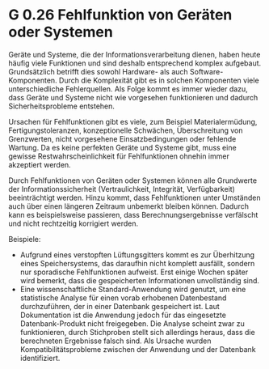 G 0.26 Fehlfunktion von Geräten oder Systemen
=============================================

Geräte und Systeme, die der Informationsverarbeitung dienen, haben heute häufig viele Funktionen und sind deshalb entsprechend komplex aufgebaut. Grundsätzlich betrifft dies sowohl Hardware- als auch Software-Komponenten. Durch die Komplexität gibt es in solchen Komponenten viele unterschiedliche Fehlerquellen. Als Folge kommt es immer wieder dazu, dass Geräte und Systeme nicht wie vorgesehen funktionieren und dadurch Sicherheitsprobleme entstehen.

Ursachen für Fehlfunktionen gibt es viele, zum Beispiel Materialermüdung, Fertigungstoleranzen, konzeptionelle Schwächen, Überschreitung von Grenzwerten, nicht vorgesehene Einsatzbedingungen oder fehlende Wartung. Da es keine perfekten Geräte und Systeme gibt, muss eine gewisse Restwahrscheinlichkeit für Fehlfunktionen ohnehin immer akzeptiert werden.

Durch Fehlfunktionen von Geräten oder Systemen können alle Grundwerte der Informationssicherheit (Vertraulichkeit, Integrität, Verfügbarkeit) beeinträchtigt werden. Hinzu kommt, dass Fehlfunktionen unter Umständen auch über einen längeren Zeitraum unbemerkt bleiben können. Dadurch kann es beispielsweise passieren, dass Berechnungsergebnisse verfälscht und nicht rechtzeitig korrigiert werden.

Beispiele:

* Aufgrund eines verstopften Lüftungsgitters kommt es zur Überhitzung eines Speichersystems, das daraufhin nicht komplett ausfällt, sondern nur sporadische Fehlfunktionen aufweist. Erst einige Wochen später wird bemerkt, dass die gespeicherten Informationen unvollständig sind.
* Eine wissenschaftliche Standard-Anwendung wird genutzt, um eine statistische Analyse für einen vorab erhobenen Datenbestand durchzuführen, der in einer Datenbank gespeichert ist. Laut Dokumentation ist die Anwendung jedoch für das eingesetzte Datenbank-Produkt nicht freigegeben. Die Analyse scheint zwar zu funktionieren, durch Stichproben stellt sich allerdings heraus, dass die berechneten Ergebnisse falsch sind. Als Ursache wurden Kompatibilitätsprobleme zwischen der Anwendung und der Datenbank identifiziert.
